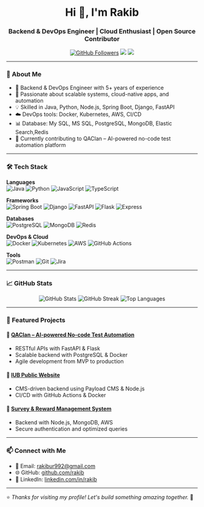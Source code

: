 <h1 align="center">Hi 👋, I'm Rakib</h1>
<h3 align="center">Backend & DevOps Engineer | Cloud Enthusiast | Open Source Contributor</h3>

<p align="center">
  <a href="https://github.com/rakib"><img src="https://img.shields.io/github/followers/rakib?label=Follow&style=social" alt="GitHub Followers"></a>
  <a href="mailto:rakibur992@gmail.com"><img src="https://img.shields.io/badge/Email-rakibur992@gmail.com-blue?style=flat-square&logo=gmail"></a>
  <a href="https://linkedin.com/in/rakib"><img src="https://img.shields.io/badge/LinkedIn-rakib-blue?style=flat-square&logo=linkedin"></a>
</p>

---

### 🚀 About Me
- 🔧 Backend & DevOps Engineer with 5+ years of experience
- 🧠 Passionate about scalable systems, cloud-native apps, and automation
- 💡 Skilled in Java, Python, Node.js, Spring Boot, Django, FastAPI
- ☁️ DevOps tools: Docker, Kubernetes, AWS, CI/CD
- 📊 Database: My SQL, MS SQL, PostgreSQL, MongoDB, Elastic Search,Redis
- 🧪 Currently contributing to QAClan – AI-powered no-code test automation platform

---

### 🛠️ Tech Stack

**Languages**  
![Java](https://img.shields.io/badge/Java-007396?style=flat-square&logo=java) 
![Python](https://img.shields.io/badge/Python-3776AB?style=flat-square&logo=python) 
![JavaScript](https://img.shields.io/badge/JavaScript-F7DF1E?style=flat-square&logo=javascript) 
![TypeScript](https://img.shields.io/badge/TypeScript-3178C6?style=flat-square&logo=typescript)

**Frameworks**  
![Spring Boot](https://img.shields.io/badge/Spring_Boot-6DB33F?style=flat-square&logo=springboot) 
![Django](https://img.shields.io/badge/Django-092E20?style=flat-square&logo=django) 
![FastAPI](https://img.shields.io/badge/FastAPI-009688?style=flat-square&logo=fastapi) 
![Flask](https://img.shields.io/badge/Flask-000000?style=flat-square&logo=flask) 
![Express](https://img.shields.io/badge/Express.js-000000?style=flat-square&logo=express)

**Databases**  
![PostgreSQL](https://img.shields.io/badge/PostgreSQL-336791?style=flat-square&logo=postgresql) 
![MongoDB](https://img.shields.io/badge/MongoDB-47A248?style=flat-square&logo=mongodb) 
![Redis](https://img.shields.io/badge/Redis-DC382D?style=flat-square&logo=redis)

**DevOps & Cloud**  
![Docker](https://img.shields.io/badge/Docker-2496ED?style=flat-square&logo=docker) 
![Kubernetes](https://img.shields.io/badge/Kubernetes-326CE5?style=flat-square&logo=kubernetes) 
![AWS](https://img.shields.io/badge/AWS-232F3E?style=flat-square&logo=amazonaws) 
![GitHub Actions](https://img.shields.io/badge/GitHub_Actions-2088FF?style=flat-square&logo=githubactions)

**Tools**  
![Postman](https://img.shields.io/badge/Postman-FF6C37?style=flat-square&logo=postman) 
![Git](https://img.shields.io/badge/Git-F05032?style=flat-square&logo=git) 
![Jira](https://img.shields.io/badge/Jira-0052CC?style=flat-square&logo=jira)

---

### 📈 GitHub Stats

<p align="center">
  <img src="https://github-readme-stats.vercel.app/api?username=rakibur992&show_icons=true&theme=radical" alt="GitHub Stats" />
  <img src="https://github-readme-streak-stats.herokuapp.com/?user=rakibur992&theme=radical" alt="GitHub Streak" />
  <img src="https://github-readme-stats.vercel.app/api/top-langs/?username=rakibur992&layout=compact&theme=radical" alt="Top Languages" />
</p>

---

### 📌 Featured Projects

#### 🔹 [QAClan – AI-powered No-code Test Automation](#)
- RESTful APIs with FastAPI & Flask
- Scalable backend with PostgreSQL & Docker
- Agile development from MVP to production

#### 🔹 [IUB Public Website](#)
- CMS-driven backend using Payload CMS & Node.js
- CI/CD with GitHub Actions & Docker

#### 🔹 [Survey & Reward Management System](#)
- Backend with Node.js, MongoDB, AWS
- Secure authentication and optimized queries

---

### 📫 Connect with Me
- 📧 Email: rakibur992@gmail.com
- 🌐 GitHub: [github.com/rakib](https://github.com/rakibur992)
- 💼 LinkedIn: [linkedin.com/in/rakib](https://linkedin.com/in/rakib-iub)

---

⭐️ *Thanks for visiting my profile! Let's build something amazing together.* 🚀
